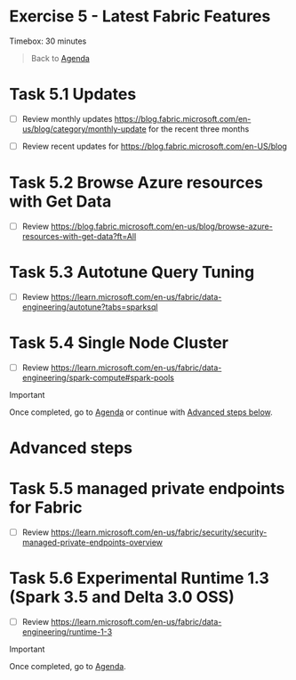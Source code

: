 # Exercise 5 - Latest Fabric Features

Timebox: 30 minutes
> Back to [Agenda](./../README.md#agenda)


# Task 5.1 Updates
* [ ] Review monthly updates https://blog.fabric.microsoft.com/en-us/blog/category/monthly-update for the recent three months
* [ ] Review recent updates for https://blog.fabric.microsoft.com/en-US/blog 


# Task 5.2 Browse Azure resources with Get Data
* [ ] Review https://blog.fabric.microsoft.com/en-us/blog/browse-azure-resources-with-get-data?ft=All



# Task 5.3 Autotune Query Tuning
* [ ] Review https://learn.microsoft.com/en-us/fabric/data-engineering/autotune?tabs=sparksql



# Task 5.4 Single Node Cluster
* [ ] Review https://learn.microsoft.com/en-us/fabric/data-engineering/spark-compute#spark-pools


> [!IMPORTANT]
> Once completed, go to [Agenda](./../README.md#agenda) or continue with [Advanced steps below](#advanced-steps).

# Advanced steps

# Task 5.5 managed private endpoints for Fabric
* [ ] Review https://learn.microsoft.com/en-us/fabric/security/security-managed-private-endpoints-overview 


# Task 5.6 Experimental Runtime 1.3 (Spark 3.5 and Delta 3.0 OSS)
* [ ] Review https://learn.microsoft.com/en-us/fabric/data-engineering/runtime-1-3


> [!IMPORTANT]
> Once completed, go to [Agenda](./../README.md#agenda).
